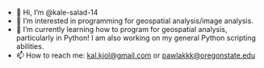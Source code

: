 - 👋 Hi, I’m @kale-salad-14
- 👀 I’m interested in programming for geospatial analysis/image analysis.
- 🌱 I’m currently learning how to program for geospatial analysis, particularly in Python! I am also working on my general Python scripting abilities.
- 📫 How to reach me: kal.kjol@gmail.com or pawlakkk@oregonstate.edu



<!---
kale-salad-14/kale-salad-14 is a ✨ special ✨ repository because its `README.md` (this file) appears on your GitHub profile.
You can click the Preview link to take a look at your changes.
--->
